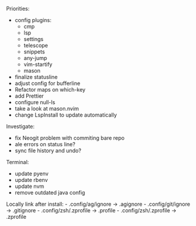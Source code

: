 Priorities:
  - config plugins:
    - cmp
    - lsp
    - settings
    - telescope
    - snippets
    - any-jump
    - vim-startify
    - mason
  - finalize statusline
  - adjust config for bufferline
  - Refactor maps on which-key
  - add Prettier
  - configure null-ls
  - take a look at mason.nvim
  - change LspInstall to update automatically

Investigate:
  - fix Neogit problem with commiting bare repo
  - ale errors on status line?
  - sync file history and undo?

Terminal:
  - update pyenv
  - update rbenv
  - update nvm
  - remove outdated java config

Locally link after install:
    - .config/ag/ignore     -> .agignore
    - .config/git/ignore    -> .gitignore
    - .config/zsh/.zprofile -> .profile
    - .config/zsh/.zprofile -> .zprofile
